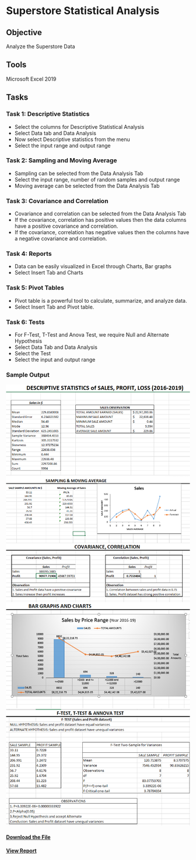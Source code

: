 # Superstore Statistical Analysis
## Objective
Analyze the Superstore Data
## Tools
Microsoft Excel 2019
## Tasks
### Task 1: Descriptive Statistics
*  Select the columns for Descriptive Statistical Analysis
*  Select Data tab and Data Analysis
*  Now select Descriptive statistics from the menu
*  Select the input range and output range
### Task 2: Sampling and Moving Average
* Sampling can be selected from the Data Analysis Tab
* Select the input range, number of random samples and output range
* Moving average can be selected from the Data Analysis Tab
### Task 3: Covariance and Correlation
* Covariance and correlation can be selected from the Data Analysis Tab
* If the covariance, correlation has positive values then the data columns have a positive covariance and correlation. 
* If the covariance, correlation has negative values then the columns have a negative covariance and correlation. 
### Task 4: Reports
* Data can be easily visualized in Excel through Charts, Bar graphs
* Select Insert Tab and Charts
### Task 5: Pivot Tables
* Pivot table is a powerful tool to calculate, summarize, and analyze data.
* Select Insert Tab and Pivot table. 
### Task 6: Tests
* For F-Test, T-Test and Anova Test, we require Null and Alternate Hypothesis
* Select Data Tab and Data Analysis
* Select the Test
* Select the input and output range

### Sample Output
![](https://github.com/xavierina12/Data-Analytics/blob/main/Projects/1.%20Data%20Analysis%20Projects/1.%20Superstore%20Statistical%20Analysis%20(Excel)/Sample%20output1.png)
![](https://github.com/xavierina12/Data-Analytics/blob/main/Projects/1.%20Data%20Analysis%20Projects/1.%20Superstore%20Statistical%20Analysis%20(Excel)/Sample%20output2.png)
![](https://github.com/xavierina12/Data-Analytics/blob/main/Projects/1.%20Data%20Analysis%20Projects/1.%20Superstore%20Statistical%20Analysis%20(Excel)/Sample%20output3.png)
![](https://github.com/xavierina12/Data-Analytics/blob/main/Projects/1.%20Data%20Analysis%20Projects/1.%20Superstore%20Statistical%20Analysis%20(Excel)/Sample%20output4.png)
![](https://github.com/xavierina12/Data-Analytics/blob/main/Projects/1.%20Data%20Analysis%20Projects/1.%20Superstore%20Statistical%20Analysis%20(Excel)/Sample%20Output5.png)


#### [Download the File](https://github.com/xavierina12/Data-Analytics/blob/main/Projects/1.%20Data%20Analysis%20Projects/1.%20Superstore%20Statistical%20Analysis%20(Excel)/Project1-%20Statistical%20Analysis.xlsx)
#### [View Report](https://github.com/xavierina12/Data-Analytics/blob/main/Projects/1.%20Data%20Analysis%20Projects/1.%20Superstore%20Statistical%20Analysis%20(Excel)/Report.pdf)


